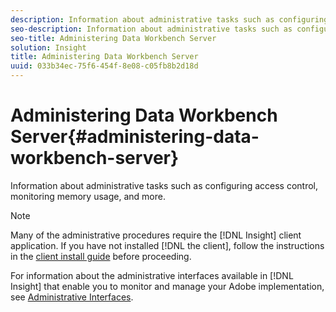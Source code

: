 ```yaml
---
description: Information about administrative tasks such as configuring access control, monitoring memory usage, and more.
seo-description: Information about administrative tasks such as configuring access control, monitoring memory usage, and more.
seo-title: Administering Data Workbench Server
solution: Insight
title: Administering Data Workbench Server
uuid: 033b34ec-75f6-454f-8e08-c05fb8b2d18d
---
```


# Administering Data Workbench Server{#administering-data-workbench-server}

Information about administrative tasks such as configuring access control, monitoring memory usage, and more.

>[!NOTE]
>
>Many of the administrative procedures require the [!DNL Insight] client application. If you have not installed [!DNL the client], follow the instructions in the [client install guide](http://marketing.adobe.com/resources/help/en_US/insight/install/index.html) before proceeding.

For information about the administrative interfaces available in [!DNL Insight] that enable you to monitor and manage your Adobe implementation, see [Administrative Interfaces](http://marketing.adobe.com/resources/help/en_US/insight/client/index.html#Administrative_Interfaces). 

